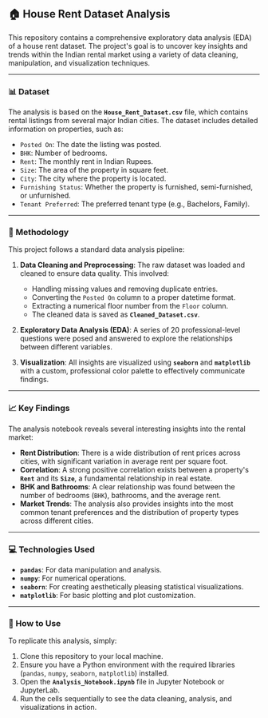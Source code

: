 ## 🏠 House Rent Dataset Analysis

This repository contains a comprehensive exploratory data analysis (EDA) of a house rent dataset. The project's goal is to uncover key insights and trends within the Indian rental market using a variety of data cleaning, manipulation, and visualization techniques.

***

### 📊 Dataset

The analysis is based on the **`House_Rent_Dataset.csv`** file, which contains rental listings from several major Indian cities. The dataset includes detailed information on properties, such as:

* `Posted On`: The date the listing was posted.
* `BHK`: Number of bedrooms.
* `Rent`: The monthly rent in Indian Rupees.
* `Size`: The area of the property in square feet.
* `City`: The city where the property is located.
* `Furnishing Status`: Whether the property is furnished, semi-furnished, or unfurnished.
* `Tenant Preferred`: The preferred tenant type (e.g., Bachelors, Family).

***

### 🚀 Methodology

This project follows a standard data analysis pipeline:

1.  **Data Cleaning and Preprocessing**: The raw dataset was loaded and cleaned to ensure data quality. This involved:
    * Handling missing values and removing duplicate entries.
    * Converting the `Posted On` column to a proper datetime format.
    * Extracting a numerical floor number from the `Floor` column.
    * The cleaned data is saved as **`Cleaned_Dataset.csv`**.

2.  **Exploratory Data Analysis (EDA)**: A series of 20 professional-level questions were posed and answered to explore the relationships between different variables.

3.  **Visualization**: All insights are visualized using **`seaborn`** and **`matplotlib`** with a custom, professional color palette to effectively communicate findings.

***

### 📈 Key Findings

The analysis notebook reveals several interesting insights into the rental market:

* **Rent Distribution**: There is a wide distribution of rent prices across cities, with significant variation in average rent per square foot.
* **Correlation**: A strong positive correlation exists between a property's **`Rent`** and its **`Size`**, a fundamental relationship in real estate.
* **BHK and Bathrooms**: A clear relationship was found between the number of bedrooms (`BHK`), bathrooms, and the average rent.
* **Market Trends**: The analysis also provides insights into the most common tenant preferences and the distribution of property types across different cities.

***

### 💻 Technologies Used

* **`pandas`**: For data manipulation and analysis.
* **`numpy`**: For numerical operations.
* **`seaborn`**: For creating aesthetically pleasing statistical visualizations.
* **`matplotlib`**: For basic plotting and plot customization.

***

### 📝 How to Use

To replicate this analysis, simply:

1.  Clone this repository to your local machine.
2.  Ensure you have a Python environment with the required libraries (`pandas`, `numpy`, `seaborn`, `matplotlib`) installed.
3.  Open the **`Analysis_Notebook.ipynb`** file in Jupyter Notebook or JupyterLab.
4.  Run the cells sequentially to see the data cleaning, analysis, and visualizations in action.
